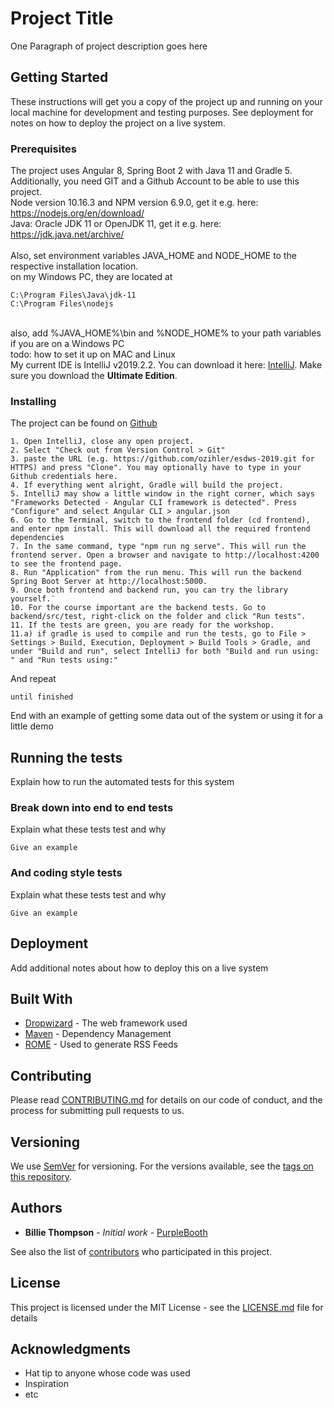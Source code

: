 # Project Title

One Paragraph of project description goes here

## Getting Started

These instructions will get you a copy of the project up and running on your local machine for development and testing purposes. See deployment for notes on how to deploy the project on a live system.

### Prerequisites

The project uses Angular 8, Spring Boot 2 with Java 11 and Gradle 5. Additionally, you need GIT and a Github Account to be able to use this project. <br/>
Node version 10.16.3 and NPM version 6.9.0, get it e.g. here: <a>https://nodejs.org/en/download/</a> <br />
Java: Oracle JDK 11 or OpenJDK 11, get it e.g. here: https://jdk.java.net/archive/ <br /><br />
Also, set environment variables JAVA_HOME and NODE_HOME to the respective installation location. 
<br />
on my Windows PC, they are located at <br />
```
C:\Program Files\Java\jdk-11    
C:\Program Files\nodejs
```
<br/>
also, add %JAVA_HOME%\bin and %NODE_HOME% to your path variables if you are on a Windows PC
<br />
todo: how to set it up on MAC and Linux
<br />
My current IDE is IntelliJ v2019.2.2. You can download it here: <a href="https://www.jetbrains.com/idea/download/#section=windows">IntelliJ</a>. Make sure you download the <b>Ultimate Edition</b>.
 
### Installing
The project can be found on <a href="https://github.com/ozihler/esdws-2019">Github</a>
```
1. Open IntelliJ, close any open project.
2. Select "Check out from Version Control > Git" 
3. paste the URL (e.g. https://github.com/ozihler/esdws-2019.git for HTTPS) and press "Clone". You may optionally have to type in your Github credentials here.
4. If everything went alright, Gradle will build the project.
5. IntelliJ may show a little window in the right corner, which says "Frameworks Detected - Angular CLI framework is detected". Press "Configure" and select Angular CLI > angular.json
6. Go to the Terminal, switch to the frontend folder (cd frontend), and enter npm install. This will download all the required frontend dependencies
7. In the same command, type "npm run ng serve". This will run the frontend server. Open a browser and navigate to http://localhost:4200 to see the frontend page.
8. Run "Application" from the run menu. This will run the backend Spring Boot Server at http://localhost:5000.
9. Once both frontend and backend run, you can try the library yourself.¨
10. For the course important are the backend tests. Go to backend/src/test, right-click on the folder and click "Run tests".
11. If the tests are green, you are ready for the workshop.
11.a) if gradle is used to compile and run the tests, go to File > Settings > Build, Execution, Deployment > Build Tools > Gradle, and under "Build and run", select IntelliJ for both "Build and run using: " and "Run tests using:" 
```

And repeat

```
until finished
```

End with an example of getting some data out of the system or using it for a little demo

## Running the tests

Explain how to run the automated tests for this system

### Break down into end to end tests

Explain what these tests test and why

```
Give an example
```

### And coding style tests

Explain what these tests test and why

```
Give an example
```

## Deployment

Add additional notes about how to deploy this on a live system

## Built With

* [Dropwizard](http://www.dropwizard.io/1.0.2/docs/) - The web framework used
* [Maven](https://maven.apache.org/) - Dependency Management
* [ROME](https://rometools.github.io/rome/) - Used to generate RSS Feeds

## Contributing

Please read [CONTRIBUTING.md](https://gist.github.com/PurpleBooth/b24679402957c63ec426) for details on our code of conduct, and the process for submitting pull requests to us.

## Versioning

We use [SemVer](http://semver.org/) for versioning. For the versions available, see the [tags on this repository](https://github.com/your/project/tags). 

## Authors

* **Billie Thompson** - *Initial work* - [PurpleBooth](https://github.com/PurpleBooth)

See also the list of [contributors](https://github.com/your/project/contributors) who participated in this project.

## License

This project is licensed under the MIT License - see the [LICENSE.md](LICENSE.md) file for details

## Acknowledgments

* Hat tip to anyone whose code was used
* Inspiration
* etc


